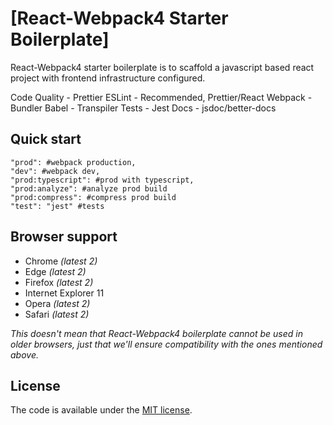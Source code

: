 # [React-Webpack4 Starter Boilerplate]

React-Webpack4 starter boilerplate is to scaffold a javascript based react project with frontend infrastructure configured.

Code Quality - Prettier
ESLint - Recommended, Prettier/React
Webpack - Bundler
Babel - Transpiler
Tests - Jest
Docs - jsdoc/better-docs

## Quick start

```
"prod": #webpack production,
"dev": #webpack dev,
"prod:typescript": #prod with typescript,
"prod:analyze": #analyze prod build
"prod:compress": #compress prod build
"test": "jest" #tests

```

## Browser support

- Chrome _(latest 2)_
- Edge _(latest 2)_
- Firefox _(latest 2)_
- Internet Explorer 11
- Opera _(latest 2)_
- Safari _(latest 2)_

_This doesn't mean that React-Webpack4 boilerplate cannot be used in older browsers,
just that we'll ensure compatibility with the ones mentioned above._

## License

The code is available under the [MIT license](LICENSE.txt).
